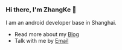 ### Hi there, I'm ZhangKe 👋

I am an android developer base in Shanghai.
- Read more about my [Blog](https://0xzhangke.github.io/)
- Talk with me by [Email](mailto:kezhang404@gmail.com)
